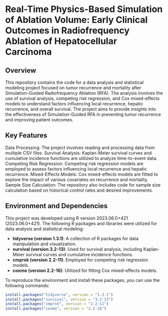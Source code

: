 # Real-Time Physics-Based Simulation of Ablation Volume: Early Clinical Outcomes in Radiofrequency Ablation of Hepatocellular Carcinoma

## Overview
This repository contains the code for a data analysis and statistical modeling project focused on tumor recurrence and mortality after Simulation-Guided Radiofrequency Ablation (RFA). The analysis involves the use of survival analysis, competing risk regression, and Cox mixed-effects models to understand factors influencing local recurrence, hepatic recurrence, and overall survival. The project aims to provide insights into the effectiveness of Simulation-Guided RFA in preventing tumor recurrence and improving patient outcomes.

## Key Features
Data Processing: The project involves reading and processing data from multiple CSV files.
Survival Analysis: Kaplan-Meier survival curves and cumulative incidence functions are utilized to analyze time-to-event data.
Competing Risk Regression: Competing risk regression models are employed to assess factors influencing local recurrence and hepatic recurrence.
Mixed-Effects Models: Cox mixed-effects models are fitted to explore the impact of various covariates on recurrence and mortality.
Sample Size Calculation: The repository also includes code for sample size calculation based on historical control rates and desired improvements.

## Environment and Dependencies

This project was developed using R version 2023.06.0+421 (2023.06.0+421). The following R packages and libraries were utilized for data analysis and statistical modeling:

- **tidyverse (version 1.3.1)**: A collection of R packages for data manipulation and visualization.
- **survival (version 3.2-13)**: Used for survival analysis, including Kaplan-Meier survival curves and cumulative incidence functions.
- **cmprsk (version 2.2-11)**: Employed for competing risk regression models.
- **coxme (version 2.2-16)**: Utilized for fitting Cox mixed-effects models.

To reproduce the environment and install these packages, you can use the following commands:

```R
install.packages("tidyverse", version = "1.3.1")
install.packages("survival", version = "3.2-13")
install.packages("cmprsk", version = "2.2-11")
install.packages("coxme", version = "2.2-16")
